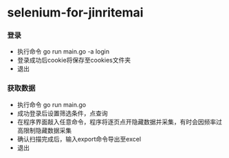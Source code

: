 # selenium-for-jinritemai

### 登录
* 执行命令 go run main.go -a login
* 登录成功后cookie将保存至cookies文件夹
* 退出

### 获取数据
* 执行命令 go run main.go
* 成功登录后设置筛选条件，点查询
* 在程序界面敲入任意命令，程序将逐页点开隐藏数据并采集，有时会因频率过高限制隐藏数据采集
* 确认扫描完成后，输入export命令导出至excel
* 退出
